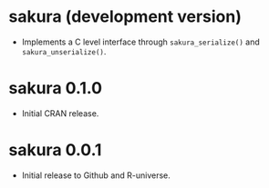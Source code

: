 # sakura (development version)

* Implements a C level interface through `sakura_serialize()` and `sakura_unserialize()`.

# sakura 0.1.0

* Initial CRAN release.

# sakura 0.0.1

* Initial release to Github and R-universe.
